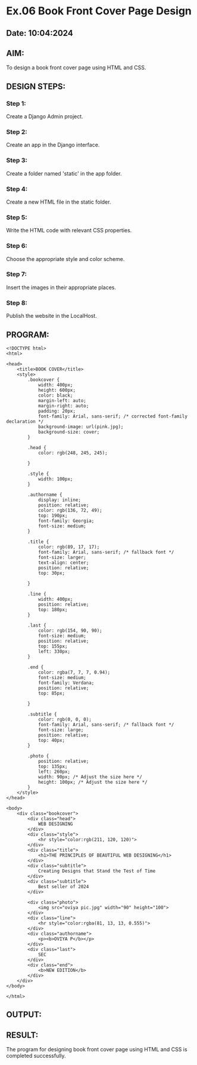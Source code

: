 # Ex.06 Book Front Cover Page Design
## Date: 10:04:2024

## AIM:
To design a book front cover page using HTML and CSS.

## DESIGN STEPS:

### Step 1:
Create a Django Admin project.

### Step 2:
Create an app in the Django interface.

### Step 3:
Create a folder named 'static' in the app folder.

### Step 4:
Create a new HTML file in the static folder.

### Step 5:
Write the HTML code with relevant CSS properties.

### Step 6:
Choose the appropriate style and color scheme.

### Step 7:
Insert the images in their appropriate places.

### Step 8:
Publish the website in the LocalHost.

## PROGRAM:
```
<!DOCTYPE html>
<html>

<head>
    <title>BOOK COVER</title>
    <style>
        .bookcover {
            width: 400px;
            height: 600px;
            color: black;
            margin-left: auto;
            margin-right: auto;
            padding: 20px;
            font-family: Arial, sans-serif; /* corrected font-family declaration */
            background-image: url(pink.jpg);
            background-size: cover;
        }

        .head {
            color: rgb(248, 245, 245);

        }

        .style {
            width: 100px;
        }

        .authorname {
            display: inline;
            position: relative;
            color: rgb(136, 72, 49);
            top: 190px;
            font-family: Georgia;
            font-size: medium;
        }

        .title {
            color: rgb(89, 17, 17);
            font-family: Arial, sans-serif; /* fallback font */
            font-size: larger;
            text-align: center;
            position: relative;
            top: 30px;

        }

        .line {
            width: 400px;
            position: relative;
            top: 180px;
        }

        .last {
            color: rgb(154, 90, 90);
            font-size: medium;
            position: relative;
            top: 155px;
            left: 330px;
        }

        .end {
            color: rgba(7, 7, 7, 0.94);
            font-size: medium;
            font-family: Verdana;
            position: relative;
            top: 85px;

        }

        .subtitle {
            color: rgb(0, 0, 0);
            font-family: Arial, sans-serif; /* fallback font */
            font-size: large;
            position: relative;
            top: 40px;
        }

        .photo {
            position: relative;
            top: 135px;
            left: 260px;
            width: 90px; /* Adjust the size here */
            height: 100px; /* Adjust the size here */
        }
    </style>
</head>

<body>
    <div class="bookcover">
        <div class="head">
            WEB DESIGNING
        </div>
        <div class="style">
            <hr style="color:rgb(211, 120, 120)">
        </div>
        <div class="title">
            <h1>THE PRINCIPLES OF BEAUTIFUL WEB DESIGNING</h1>
        </div>
        <div class="subtitle">
            Creating Designs that Stand the Test of Time
        </div>
        <div class="subtitle">
            Best seller of 2024
        </div>

        <div class="photo">
            <img src="oviya pic.jpg" width="90" height="100">
        </div>
        <div class="line">
            <hr style="color:rgba(81, 13, 13, 0.555)">
        </div>
        <div class="authorname">
            <p><b>OVIYA P</b></p>
        </div>
        <div class="last">
            SEC
        </div>
        <div class="end">
            <b>NEW EDITION</b>
        </div>
    </div>
</body>

</html>
```




## OUTPUT:


## RESULT:
The program for designing book front cover page using HTML and CSS is completed successfully.
